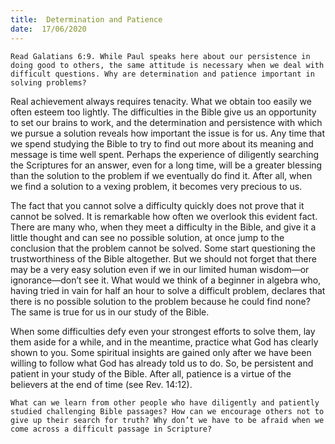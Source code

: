 ```yaml
---
title:  Determination and Patience
date:  17/06/2020
---
```


`Read Galatians 6:9. While Paul speaks here about our persistence in doing good to others, the same attitude is necessary when we deal with difficult questions. Why are determination and patience important in solving problems?`

Real achievement always requires tenacity. What we obtain too easily we often esteem too lightly. The difficulties in the Bible give us an opportunity to set our brains to work, and the determination and persistence with which we pursue a solution reveals how important the issue is for us. Any time that we spend studying the Bible to try to find out more about its meaning and message is time well spent. Perhaps the experience of diligently searching the Scriptures for an answer, even for a long time, will be a greater blessing than the solution to the problem if we eventually do find it. After all, when we find a solution to a vexing problem, it becomes very precious to us.

The fact that you cannot solve a difficulty quickly does not prove that it cannot be solved. It is remarkable how often we overlook this evident fact. There are many who, when they meet a difficulty in the Bible, and give it a little thought and can see no possible solution, at once jump to the conclusion that the problem cannot be solved. Some start questioning the trustworthiness of the Bible altogether. But we should not forget that there may be a very easy solution even if we in our limited human wisdom—or ignorance—don’t see it. What would we think of a beginner in algebra who, having tried in vain for half an hour to solve a difficult problem, declares that there is no possible solution to the problem because he could find none? The same is true for us in our study of the Bible.

When some difficulties defy even your strongest efforts to solve them, lay them aside for a while, and in the meantime, practice what God has clearly shown to you. Some spiritual insights are gained only after we have been willing to follow what God has already told us to do. So, be persistent and patient in your study of the Bible. After all, patience is a virtue of the believers at the end of time (see Rev. 14:12).

`What can we learn from other people who have diligently and patiently studied challenging Bible passages? How can we encourage others not to give up their search for truth? Why don’t we have to be afraid when we come across a difficult passage in Scripture?`